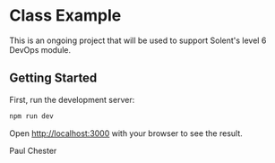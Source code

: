 # Class Example

This is an ongoing project that will be used to support Solent's level 6 DevOps module. 

## Getting Started

First, run the development server:

```bash
npm run dev
```

Open [http://localhost:3000](http://localhost:3000) with your browser to see the result.

Paul Chester






